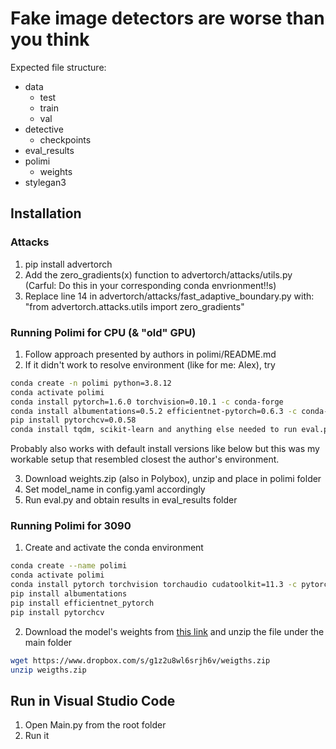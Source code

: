# Fake image detectors are worse than you think

Expected file structure:

- data
  - test
  - train
  - val
- detective
  - checkpoints
- eval_results
- polimi
  - weights
- stylegan3

## Installation

### Attacks

1. pip install advertorch
2. Add the zero_gradients(x) function to advertorch/attacks/utils.py (Carful: Do this in your corresponding conda envrionment!!s)
3. Replace line 14 in advertorch/attacks/fast_adaptive_boundary.py with: "from advertorch.attacks.utils import zero_gradients"

### Running Polimi for CPU (& "old" GPU)

1. Follow approach presented by authors in polimi/README.md
2. If it didn't work to resolve environment (like for me: Alex), try
```bash
conda create -n polimi python=3.8.12
conda activate polimi
conda install pytorch=1.6.0 torchvision=0.10.1 -c conda-forge
conda install albumentations=0.5.2 efficientnet-pytorch=0.6.3 -c conda-forge
pip install pytorchcv=0.0.58 
conda install tqdm, scikit-learn and anything else needed to run eval.py
```
Probably also works with default install versions like below
but this was my workable setup that resembled closest the author's environment.

3. Download weights.zip (also in Polybox), unzip and place in polimi folder
4. Set model_name in config.yaml accordingly
5. Run eval.py and obtain results in eval_results folder

### Running Polimi for 3090

1. Create and activate the conda environment

```bash
conda create --name polimi
conda activate polimi
conda install pytorch torchvision torchaudio cudatoolkit=11.3 -c pytorch
pip install albumentations
pip install efficientnet_pytorch
pip install pytorchcv
```

2. Download the model's weights from [this link](https://www.dropbox.com/s/g1z2u8wl6srjh6v/weigths.zip) and unzip the file under the main folder

```bash
wget https://www.dropbox.com/s/g1z2u8wl6srjh6v/weigths.zip
unzip weigths.zip
```

## Run in Visual Studio Code

1. Open Main.py from the root folder
2. Run it
